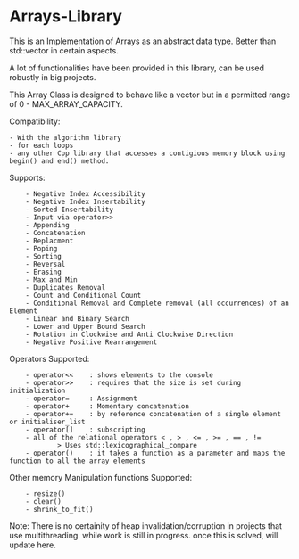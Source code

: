 # Arrays-Library

This is an Implementation of Arrays as an abstract data type. Better than std::vector in certain aspects.

A lot of functionalities have been provided in this library, can be used robustly in big projects. 

This Array Class is designed to behave like a vector but in a permitted range of 0 - MAX_ARRAY_CAPACITY.

Compatibility:

    - With the algorithm library
    - for each loops
    - any other Cpp library that accesses a contigious memory block using begin() and end() method.

Supports:

		- Negative Index Accessibility
		- Negative Index Insertability
		- Sorted Insertability
		- Input via operator>>
		- Appending
		- Concatenation
		- Replacment
		- Poping
		- Sorting
		- Reversal
		- Erasing
		- Max and Min
		- Duplicates Removal
		- Count and Conditional Count
		- Conditional Removal and Complete removal (all occurrences) of an Element
		- Linear and Binary Search
		- Lower and Upper Bound Search
		- Rotation in Clockwise and Anti Clockwise Direction
		- Negative Positive Rearrangement

Operators Supported:

		- operator<<	: shows elements to the console
		- operator>> 	: requires that the size is set during initialization
		- operator=		: Assignment
		- operator+		: Momentary concatenation
		- operator+=	: by reference concatenation of a single element or initialiser_list
		- operator[]	: subscripting
		- all of the relational operators < , > , <= , >= , == , !=
				> Uses std::lexicographical_compare
		- operator() 	: it takes a function as a parameter and maps the function to all the array elements

Other memory Manipulation functions Supported:

		- resize()
		- clear()
		- shrink_to_fit()
    
Note: There is no certainity of heap invalidation/corruption in projects that use multithreading. while work is still in progress. once this is solved, will update here.
